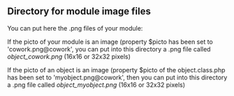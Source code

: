 
Directory for module image files
--------------------------------

You can put here the .png files of your module:


If the picto of your module is an image (property $picto has been set to 'cowork.png@cowork', you can put into this
directory a .png file called *object_cowork.png* (16x16 or 32x32 pixels)


If the picto of an object is an image (property $picto of the object.class.php has been set to 'myobject.png@cowork', then you can put into this
directory a .png file called *object_myobject.png* (16x16 or 32x32 pixels)

